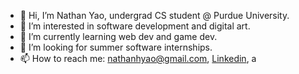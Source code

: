 - 👋 Hi, I’m Nathan Yao, undergrad CS student @ Purdue University.
- 👀 I’m interested in software development and digital art.
- 🌱 I’m currently learning web dev and game dev.
- 🔎 I’m looking for summer software internships.
- 📫 How to reach me: [nathanhyao@gmail.com](nathanhyao@gmail.com), [Linkedin](https://www.linkedin.com/in/nhyao/), a

<!---
nathanhyao/nathanhyao is a ✨ special ✨ repository because its `README.md` (this file) appears on your GitHub profile.
You can click the Preview link to take a look at your changes.
--->
